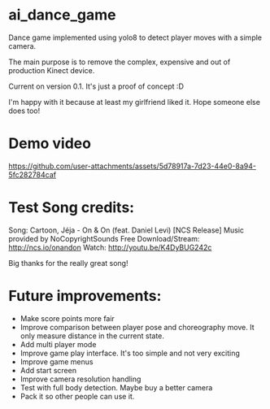 # ai_dance_game
Dance game implemented using yolo8 to detect player moves with a simple camera.

The main purpose is to remove the complex, expensive and out of production Kinect device.

Current on version 0.1. It's just a proof of concept :D

I'm happy with it because at least my girlfriend liked it. Hope someone else does too!

# Demo video

https://github.com/user-attachments/assets/5d78917a-7d23-44e0-8a94-5fc282784caf

# Test Song credits:
Song: Cartoon, Jéja - On & On (feat. Daniel Levi) [NCS Release]
Music provided by NoCopyrightSounds
Free Download/Stream: http://ncs.io/onandon
Watch: http://youtu.be/K4DyBUG242c

Big thanks for the really great song!

# Future improvements:

* Make score points more fair
* Improve comparison between player pose and choreography move. It only measure distance in the current state.
* Add multi player mode
* Improve game play interface. It's too simple and not very exciting
* Improve game menus
* Add start screen
* Improve camera resolution handling
* Test with full body detection. Maybe buy a better camera
* Pack it so other people can use it.
